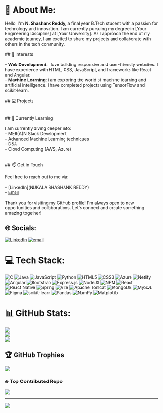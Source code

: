 # 💫 About Me:
Hello! I'm **N. Shashank Reddy**, a final year B.Tech student with a passion for technology and innovation. I am currently pursuing my degree in [Your Engineering Discipline] at [Your University]. As I approach the end of my academic journey, I am excited to share my projects and collaborate with others in the tech community.<br><br>## 🚀 Interests<br><br>- **Web Development**: I love building responsive and user-friendly websites. I have experience with HTML, CSS, JavaScript, and frameworks like React and Angular.<br>- **Machine Learning**: I am exploring the world of machine learning and artificial intelligence. I have completed projects using TensorFlow and scikit-learn.<br><br>## 💻 Projects<br><br><br>## 🌱 Currently Learning<br><br>I am currently diving deeper into:<br>- MER(A)N Stack Development<br>- Advanced Machine Learning techniques<br>- DSA<br>- Cloud Computing (AWS, Azure)<br><br><br>## 📫 Get in Touch<br><br>Feel free to reach out to me via:<br><br>- [LinkedIn](NUKALA SHASHANK REDDY)<br>- [Email](shashanknany@gmail.com)<br><br>Thank you for visiting my GitHub profile! I'm always open to new opportunities and collaborations. Let's connect and create something amazing together!


## 🌐 Socials:
[![LinkedIn](https://img.shields.io/badge/LinkedIn-%230077B5.svg?logo=linkedin&logoColor=white)](https://linkedin.com/in/shashanknany) [![email](https://img.shields.io/badge/Email-D14836?logo=gmail&logoColor=white)](mailto:shashanknany@gmail.com) 

# 💻 Tech Stack:
![C](https://img.shields.io/badge/c-%2300599C.svg?style=for-the-badge&logo=c&logoColor=white) ![Java](https://img.shields.io/badge/java-%23ED8B00.svg?style=for-the-badge&logo=openjdk&logoColor=white) ![JavaScript](https://img.shields.io/badge/javascript-%23323330.svg?style=for-the-badge&logo=javascript&logoColor=%23F7DF1E) ![Python](https://img.shields.io/badge/python-3670A0?style=for-the-badge&logo=python&logoColor=ffdd54) ![HTML5](https://img.shields.io/badge/html5-%23E34F26.svg?style=for-the-badge&logo=html5&logoColor=white) ![CSS3](https://img.shields.io/badge/css3-%231572B6.svg?style=for-the-badge&logo=css3&logoColor=white) ![Azure](https://img.shields.io/badge/azure-%230072C6.svg?style=for-the-badge&logo=microsoftazure&logoColor=white) ![Netlify](https://img.shields.io/badge/netlify-%23000000.svg?style=for-the-badge&logo=netlify&logoColor=#00C7B7) ![Angular](https://img.shields.io/badge/angular-%23DD0031.svg?style=for-the-badge&logo=angular&logoColor=white) ![Bootstrap](https://img.shields.io/badge/bootstrap-%238511FA.svg?style=for-the-badge&logo=bootstrap&logoColor=white) ![Express.js](https://img.shields.io/badge/express.js-%23404d59.svg?style=for-the-badge&logo=express&logoColor=%2361DAFB) ![NodeJS](https://img.shields.io/badge/node.js-6DA55F?style=for-the-badge&logo=node.js&logoColor=white) ![NPM](https://img.shields.io/badge/NPM-%23CB3837.svg?style=for-the-badge&logo=npm&logoColor=white) ![React](https://img.shields.io/badge/react-%2320232a.svg?style=for-the-badge&logo=react&logoColor=%2361DAFB) ![React Native](https://img.shields.io/badge/react_native-%2320232a.svg?style=for-the-badge&logo=react&logoColor=%2361DAFB) ![Spring](https://img.shields.io/badge/spring-%236DB33F.svg?style=for-the-badge&logo=spring&logoColor=white) ![Vite](https://img.shields.io/badge/vite-%23646CFF.svg?style=for-the-badge&logo=vite&logoColor=white) ![Apache Tomcat](https://img.shields.io/badge/apache%20tomcat-%23F8DC75.svg?style=for-the-badge&logo=apache-tomcat&logoColor=black) ![MongoDB](https://img.shields.io/badge/MongoDB-%234ea94b.svg?style=for-the-badge&logo=mongodb&logoColor=white) ![MySQL](https://img.shields.io/badge/mysql-4479A1.svg?style=for-the-badge&logo=mysql&logoColor=white) ![Figma](https://img.shields.io/badge/figma-%23F24E1E.svg?style=for-the-badge&logo=figma&logoColor=white) ![scikit-learn](https://img.shields.io/badge/scikit--learn-%23F7931E.svg?style=for-the-badge&logo=scikit-learn&logoColor=white) ![Pandas](https://img.shields.io/badge/pandas-%23150458.svg?style=for-the-badge&logo=pandas&logoColor=white) ![NumPy](https://img.shields.io/badge/numpy-%23013243.svg?style=for-the-badge&logo=numpy&logoColor=white) ![Matplotlib](https://img.shields.io/badge/Matplotlib-%23ffffff.svg?style=for-the-badge&logo=Matplotlib&logoColor=black)
# 📊 GitHub Stats:
![](https://github-readme-stats.vercel.app/api?username=Shashankreddy-Techie&theme=dark&hide_border=true&include_all_commits=true&count_private=true)<br/>
![](https://github-readme-streak-stats.herokuapp.com/?user=Shashankreddy-Techie&theme=dark&hide_border=true)<br/>
![](https://github-readme-stats.vercel.app/api/top-langs/?username=Shashankreddy-Techie&theme=dark&hide_border=true&include_all_commits=true&count_private=true&layout=compact)

## 🏆 GitHub Trophies
![](https://github-profile-trophy.vercel.app/?username=Shashankreddy-Techie&theme=radical&no-frame=false&no-bg=true&margin-w=4)

### 🔝 Top Contributed Repo
![](https://github-contributor-stats.vercel.app/api?username=Shashankreddy-Techie&limit=5&theme=dark&combine_all_yearly_contributions=true)

---
[![](https://visitcount.itsvg.in/api?id=Shashankreddy-Techie&icon=0&color=0)](https://visitcount.itsvg.in)

<!-- Proudly created with GPRM ( https://gprm.itsvg.in ) -->
